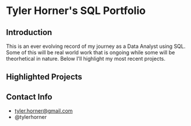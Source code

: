 # Tyler Horner's SQL Portfolio
## Introduction
This is an ever evolving record of my journey as a Data Analyst using SQL.  Some of this will be real world work that is ongoing while some will be theorhetical in nature.  Below I'll highlight my most recent projects.

## Highlighted Projects

## Contact Info
* tyler.horner@gmail.com
* @tylerhorner

